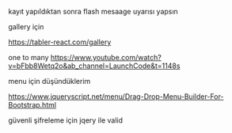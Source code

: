 ﻿kayıt yapıldıktan sonra flash mesaage uyarısı yapsın 

gallery için 

https://tabler-react.com/gallery



one to many 
https://www.youtube.com/watch?v=bFbb8Wetq2o&ab_channel=LaunchCode&t=1148s



menu için düşündüklerim 

https://www.jqueryscript.net/menu/Drag-Drop-Menu-Builder-For-Bootstrap.html


güvenli şifreleme için jqery ile valid 